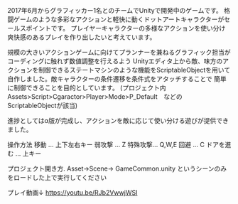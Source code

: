 2017年6月からグラフィッカー1名とのチームでUnityで開発中のゲームです。
格闘ゲームのような多彩なアクションと軽快に動くドットアートキャラクターがセールスポイントです。
プレイヤーキャラクターの多様なアクションを使い分け爽快感のあるプレイを作り出したいと考えています。

規模の大きいアクションゲームに向けてプランナーを兼ねるグラフィック担当がコーディングに触れず数値調整を行えるよう
Unityエディタ上から敵、味方のアクションを制御できるステートマシンのような機能をScriptableObjectを用いて自作しました。敵キャラクターの条件遷移を条件式をアタッチすることで
簡単に制御できることを目的としています。
(プロジェクト内 Assets>Script>Cgaractor>Player>Mode>P_Default　などのScriptableObjectが該当)

進捗としてはα版が完成し、アクションを敵に応じて使い分ける遊びが提供できました。

操作方法
移動 ... 上下左右キー
弱攻撃  ... Z
特殊攻撃... Q,W,E
回避    ... C
ドアを進む ... 上キー

プロジェクト開き方. Asset->Scene-> GameCommon.unity というシーンのみをロードした上で実行してください

プレイ動画↓
https://youtu.be/RJb2VwwjWSI

